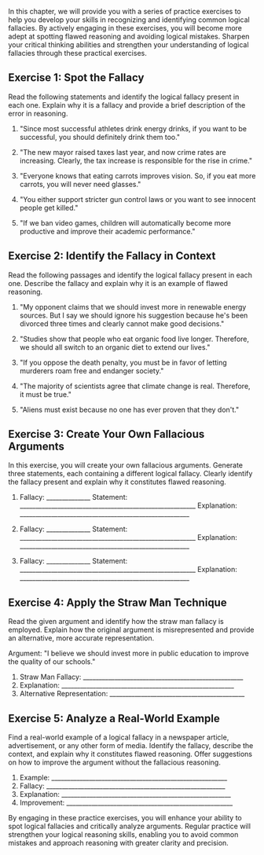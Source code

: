 
In this chapter, we will provide you with a series of practice exercises to help you develop your skills in recognizing and identifying common logical fallacies. By actively engaging in these exercises, you will become more adept at spotting flawed reasoning and avoiding logical mistakes. Sharpen your critical thinking abilities and strengthen your understanding of logical fallacies through these practical exercises.

Exercise 1: Spot the Fallacy
----------------------------

Read the following statements and identify the logical fallacy present in each one. Explain why it is a fallacy and provide a brief description of the error in reasoning.

1. "Since most successful athletes drink energy drinks, if you want to be successful, you should definitely drink them too."

2. "The new mayor raised taxes last year, and now crime rates are increasing. Clearly, the tax increase is responsible for the rise in crime."

3. "Everyone knows that eating carrots improves vision. So, if you eat more carrots, you will never need glasses."

4. "You either support stricter gun control laws or you want to see innocent people get killed."

5. "If we ban video games, children will automatically become more productive and improve their academic performance."

Exercise 2: Identify the Fallacy in Context
-------------------------------------------

Read the following passages and identify the logical fallacy present in each one. Describe the fallacy and explain why it is an example of flawed reasoning.

1. "My opponent claims that we should invest more in renewable energy sources. But I say we should ignore his suggestion because he's been divorced three times and clearly cannot make good decisions."

2. "Studies show that people who eat organic food live longer. Therefore, we should all switch to an organic diet to extend our lives."

3. "If you oppose the death penalty, you must be in favor of letting murderers roam free and endanger society."

4. "The majority of scientists agree that climate change is real. Therefore, it must be true."

5. "Aliens must exist because no one has ever proven that they don't."

Exercise 3: Create Your Own Fallacious Arguments
------------------------------------------------

In this exercise, you will create your own fallacious arguments. Generate three statements, each containing a different logical fallacy. Clearly identify the fallacy present and explain why it constitutes flawed reasoning.

1. Fallacy: ______________ Statement: ________________________________________________________ Explanation: ______________________________________________________

2. Fallacy: ______________ Statement: ________________________________________________________ Explanation: ______________________________________________________

3. Fallacy: ______________ Statement: ________________________________________________________ Explanation: ______________________________________________________

Exercise 4: Apply the Straw Man Technique
-----------------------------------------

Read the given argument and identify how the straw man fallacy is employed. Explain how the original argument is misrepresented and provide an alternative, more accurate representation.

Argument: "I believe we should invest more in public education to improve the quality of our schools." 
1. Straw Man Fallacy: ___________________________________________________ 
1. Explanation: _______________________________________________________ 
1. Alternative Representation: ___________________________________________

Exercise 5: Analyze a Real-World Example
----------------------------------------

Find a real-world example of a logical fallacy in a newspaper article, advertisement, or any other form of media. Identify the fallacy, describe the context, and explain why it constitutes flawed reasoning. Offer suggestions on how to improve the argument without the fallacious reasoning.

1. Example: ________________________________________________________
1. Fallacy: _________________________________________________________
1. Explanation: ______________________________________________________
1. Improvement: _____________________________________________________

By engaging in these practice exercises, you will enhance your ability to spot logical fallacies and critically analyze arguments. Regular practice will strengthen your logical reasoning skills, enabling you to avoid common mistakes and approach reasoning with greater clarity and precision.

